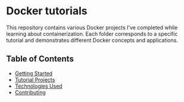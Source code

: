 # Docker tutorials
This repository contains various Docker projects I’ve completed while learning about containerization. Each folder corresponds to a specific tutorial and demonstrates different Docker concepts and applications.

## Table of Contents
- [Getting Started](#getting-started)
- [Tutorial Projects](#tutorial-projects)
- [Technologies Used](#technologies-used)
- [Contributing](#contributing)

